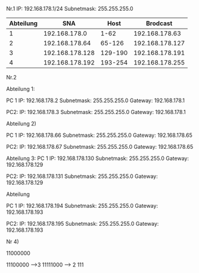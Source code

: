 
Nr.1 
IP: 192.168.178.1/24
Subnetmask: 255.255.255.0

| Abteilung | SNA | Host | Brodcast |
| ---- | ---- | ---- | ---- |
| 1 | 192.168.178.0 | 1-62 | 192.168.178.63 |
| 2 | 192.168.178.64 | 65-126 | 192.168.178.127 |
| 3 | 192.168.178.128 | 129-190 | 192.168.178.191 |
| 4 | 192.168.178.192 | 193-254 | 192.168.178.255 |
Nr.2

Abteilung 1:

PC 1
IP: 192.168.178.2
Subnetmask: 255.255.255.0
Gateway: 192.168.178.1

PC2:
IP: 192.168.178.3
Subnetmask: 255.255.255.0
Gateway: 192.168.178.1

Abteilung 2)

PC 1
IP: 192.168.178.66
Subnetmask: 255.255.255.0
Gateway: 192.168.178.65

PC2:
IP: 192.168.178.67
Subnetmask: 255.255.255.0
Gateway: 192.168.178.65

Abteilung 3:
PC 1
IP: 192.168.178.130
Subnetmask: 255.255.255.0
Gateway: 192.168.178.129

PC2:
IP: 192.168.178.131
Subnetmask: 255.255.255.0
Gateway: 192.168.178.129

Abteilung

PC 1
IP: 192.168.178.194
Subnetmask: 255.255.255.0
Gateway: 192.168.178.193

PC2:
IP: 192.168.178.195
Subnetmask: 255.255.255.0
Gateway: 192.168.178.193

Nr 4)

11000000


11100000  -->3
11111000 --> 2
111